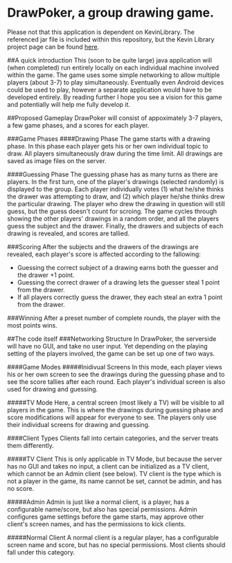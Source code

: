 # DrawPoker, a group drawing game.
Please not that this application is dependent on KevinLibrary.  The referenced jar file is included within this repository, but the Kevin Library project page can be found [here](https://github.com/flipturnapps/FlipTurnApps-KevinLibrary/ "KevinLibrary repo").

##A quick introduction
This (soon to be quite large) java application will (when completed) run entirely locally on each individual machine involved within the game. The game uses some simple networking to allow multiple players (about 3-7) to play simultaneously. Eventually even Android devices could be used to play, however a separate application would have to be developed entirely. By reading further I hope you see a vision for this game and potentially will help me fully develop it.

##Proposed Gameplay
DrawPoker will consist of appoximately 3-7 players, a few game phases, and a scores for each player.

###Game Phases
####Drawing Phase
The game starts with a drawing phase. In this phase each player gets his or her own individual topic to draw. All players simultaneously draw during the time limit. All drawings are saved as image files on the server.

####Guessing Phase
The guessing phase has as many turns as there are players. In the first turn, one of the player's drawings (selected randomly) is displayed to the group. Each player individually votes (1) what he/she thinks the drawer was attempting to draw, and (2) which player he/she thinks drew the particular drawing. The player who drew the drawing in question will still guess, but the guess doesn't count for scroing. The game cycles through showing the other players' drawings in a random order, and all the players guess the subject and the drawer. Finally, the drawers and subjects of each drawing is revealed, and scores are tallied.

###Scoring
After the subjects and the drawers of the drawings are revealed, each player's score is affected according to the fallowing:
* Guessing the correct subject of a drawing earns both the guesser and the drawer +1 point.
* Guessing the correct drawer of a drawing lets the guesser steal 1 point from the drawer.
* If all players correctly guess the drawer, they each steal an extra 1 point from the drawer.

###Winning
After a preset number of complete rounds, the player with the most points wins.

##The code itself
###Networking Structure
In DrawPoker, the serverside will have no GUI, and take no user input. Yet depending on the playing setting of the players involved, the game can be set up one of two ways.

####Game Modes
#####Inidivual Screens
In this mode, each player views his or her own screen to see the drawings during the guessing phase and to see the score tallies after each round. Each player's individual screen is also used for drawing and guessing.

#####TV Mode
Here, a central screen (most likely a TV) will be visible to all players in the game. This is where the drawings during guessing phase and score modifications will appear for everyone to see. The players only use their individual screens for drawing and guessing.

####Client Types
Clients fall into certain categories, and the server treats them differently.

#####TV Client
This is only applicable in TV Mode, but because the server has no GUI and takes no input, a client can be initialized as a TV client, which cannot be an Admin client (see below). TV client is the type which is not a player in the game, its name cannot be set, cannot be admin, and has no score.

#####Admin
Admin is just like a normal client, is a player, has a configurable name/score, but also has special permissions. Admin configures game settings before the game starts, may approve other client's screen names, and has the permissions to kick clients.

#####Normal Client
A normal client is a regular player, has a configurable screen name and score, but has no special permissions. Most clients should fall under this category.
